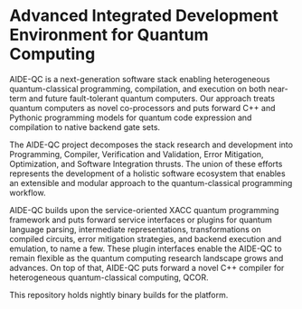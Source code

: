 # Advanced Integrated Development Environment for Quantum Computing
AIDE-QC is a next-generation software stack enabling heterogeneous quantum-classical programming, compilation, and execution on both near-term and future fault-tolerant quantum computers. Our approach treats quantum computers as novel co-processors and puts forward C++ and Pythonic programming models for quantum code expression and compilation to native backend gate sets.

The AIDE-QC project decomposes the stack research and development into Programming, Compiler, Verification and Validation, Error Mitigation, Optimization, and Software Integration thrusts. The union of these efforts represents the development of a holistic software ecosystem that enables an extensible and modular approach to the quantum-classical programming workflow.

AIDE-QC builds upon the service-oriented XACC quantum programming framework and puts forward service interfaces or plugins for quantum language parsing, intermediate representations, transformations on compiled circuits, error mitigation strategies, and backend execution and emulation, to name a few. These plugin interfaces enable the AIDE-QC to remain flexible as the quantum computing research landscape grows and advances. On top of that, AIDE-QC puts forward a novel C++ compiler for heterogeneous quantum-classical computing, QCOR.

This repository holds nightly binary builds for the platform. 
